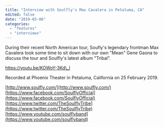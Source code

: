 ```yaml
---
title: "Interview with Soulfly's Max Cavalera in Petaluma, CA"
edited: false
date: "2019-03-06"
categories:
  - "features"
  - "interviews"
---
```


During their recent North American tour, Soufly's legendary frontman Max Cavalera took some time to sit down with our own "Mean" Gene Gaona to discuss the tour and Soulfly's latest album "Tribal".

https://youtu.be/KOWoY-3Kd\_I

Recorded at Phoenix Theater in Petaluma, California on 25 February 2019.

[http://www.soulfly.com/](http://www.soulfly.com/) [https://www.facebook.com/SoulflyOfficial](https://www.facebook.com/SoulflyOfficial) [https://www.twitter.com/TheSoulflyTribe](https://www.twitter.com/TheSoulflyTribe) [https://www.youtube.com/soulflyband](https://www.youtube.com/soulflyband)
